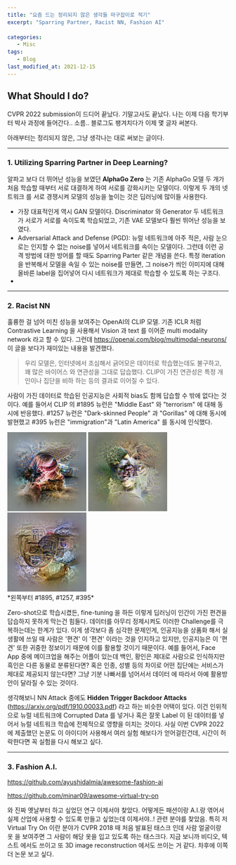 ```yaml
---
title: "요즘 드는 정리되지 않은 생각들 마구잡이로 적기"
excerpt: "Sparring Partner, Racist NN, Fashion AI"

categories:
   - Misc
tags:
   - Blog
last_modified_at: 2021-12-15
---
```


## What Should I do?

CVPR 2022 submission이 드디어 끝났다. 기말고사도 끝났다. 나는 이제 다음 학기부터 박사 과정에 들어간다.. 소름.. 블로그도 팽겨치다가 이제 몇 글자 써본다. 

아래부터는 정리되지 않은, 그냥 생각나는 대로 써보는 글이다. 

---

### 1. Utilizing Sparring Partner in Deep Learning? 

알파고 보다 더 뛰어난 성능을 보였던 **AlphaGo Zero** 는 기존 AlphaGo 모델 두 개가 처음 학습할 때부터 서로 대결하게 하여 서로를 강화시키는 모델이다. 이렇게 두 개의 넷트워크 를 서로 경쟁시켜 모델의 성능을 높이는 것은 딥러닝에 많이들 사용한다. 
 * 가장 대표적인게 역시 GAN 모델이다. Discriminator 와 Generator 두 네트워크가 서로가 서로를 속이도록 학습되었고, 기존 VAE 모델보다 훨씬 뛰어난 성능을 보였다. 
 * Adversarial Attack and Defense (PGD): 뉴럴 네트워크에 아주 적은, 사람 눈으로는 인지할 수 없는 noise를 넣어서 네트워크를 속이는 모델이다. 그런데 이런 공격 방법에 대한 방어를 할 때도 Sparring Parter 같은 개념을 쓴다. 특정 iteration을 반복해서 모델을 속일 수 있는 noise를 만들면, 그 noise가 씌인 이미지에 대해 올바른 label을 집어넣어 다시 네트워크가 제대로 학습할 수 있도록 하는 구조다. 
 * 
---

### 2. Racist NN 

훌륭한 걸 넘어 미친 성능을 보여주는 OpenAI의 CLIP 모델. 기존 ICLR 처럼 Contrastive Learning 을 사용해서 Vision 과 text 를 이어준 multi modality network 라고 할 수 있다. 그런데 https://openai.com/blog/multimodal-neurons/ 이 글을 보다가 재미있는 내용을 발견했다. <br>

> 우리 모델은, 인터넷에서 조심해서 긁어모은 데이터로 학습했는데도 불구하고, 꽤 많은 바이어스 와 연관성을 그대로 답습했다. CLIP이 가진 연관성은 특정 개인이나 집단을 비하 하는 등의 결과로 이어질 수 있다. 

사람이 가진 데이터로 학습된 인공지능은 사회적 bias도 함께 답습할 수 밖에 없다는 것이다. 예를 들어서 CLIP 의 #1895 뉴런은 "Middle East" 와 "terrorism" 에 대해 동시에 반응했다. #1257 뉴런은 "Dark-skinned People" 과 "Gorillas" 에 대해 동시에 발현했고 #395 뉴런은 "immigration"과 "Latin America" 를 동시에 인식했다. 

<img src="../assets/images/channel-1895.png" width="180">
<img src="../assets/images/channel-1257.png" width="180">
<img src="../assets/images/channel-395.png" width="180">
      <br>*왼쪽부터 #1895, #1257, #395*
<br>

Zero-shot으로 학습시켰든, fine-tuning 을 하든 이렇게 딥러닝이 인간이 가진 편견을 답습하지 못하게 막는건 힘들다. 데이터를 아무리 정제시켜도 이러한 Challenge를 극복하는데는 한계가 있다. 이게 생각보다 좀 심각한 문제인게, 인공지능을 상품화 해서 실생활에 쓰일 때 사람은 '편견' 이 '편견' 이라는 것을 인지하고 있지만, 인공지능은 이 '편견' 또한 귀중한 정보이기 때문에 이를 활용할 것이기 때문이다. 예를 들어서, Face App 중에 메이크업을 해주는 어플이 있는데 백인, 황인은 제대로 사람으로 인식하지만 흑인은 다른 동물로 분류된다면? 혹은 인종, 성별 등의 차이로 어떤 집단에는 서비스가 제대로 제공되지 않는다면? 그냥 기분 나빠서를 넘어서서 데이터 에 따라서 아예 활용방안이 달라질 수 있는 것이다. 

생각해보니 NN Attack 중에도 **Hidden Trigger Backdoor Attacks** (https://arxiv.org/pdf/1910.00033.pdf) 라고 하는 비슷한 어택이 있다. 이건 인위적으로 뉴럴 네트워크에 Corrupted Data 를 넣거나 혹은 잘못 Label 이 된 데이터를 넣어서 뉴럴 네트워크 학습에 전체적으로 영향을 미치는 것이다. 사실 이번 CVPR 2022 에 제출했던 논문도 이 아이디어 사용해서 여러 실험 해보다가 얻어걸린건데, 시간이 허락한다면 꼭 실험을 다시 해보고 싶다. 

---

### 3. Fashion A.I.
https://github.com/ayushidalmia/awesome-fashion-ai

https://github.com/minar09/awesome-virtual-try-on

와 진짜 옛날부터 하고 싶었던 연구 이제서야 찾았다. 어떻게든 패션이랑 A.I.랑 엮어서 실제 산업에 사용할 수 있도록 만들고 싶었는데 이제서야..! 관련 분야를 찾았음. 특히 저 Virtual Try On 이란 분야가 CVPR 2018 때 처음 발표된 태스크 인데 사람 얼굴이랑 옷 을 보여주면 그 사람이 해당 옷을 입고 있도록 하는 태스크다. 지금 보니까 비디오, 텍스트 에서도 쓰이고 또 3D image reconstruction 에서도 쓰이는 거 같다. 차후에 이쪽 더 논문 보고 싶다. 